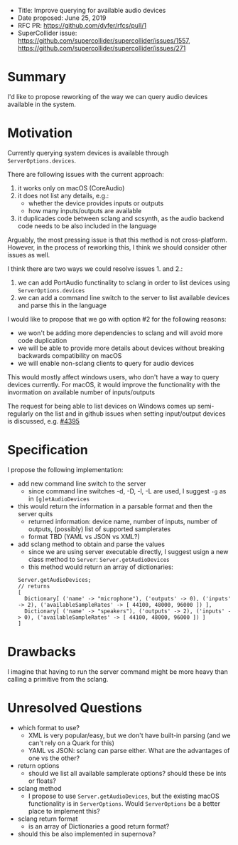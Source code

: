 - Title: Improve querying for available audio devices
- Date proposed: June 25, 2019
- RFC PR: https://github.com/dyfer/rfcs/pull/1
- SuperCollider issue: https://github.com/supercollider/supercollider/issues/1557, https://github.com/supercollider/supercollider/issues/271

# Summary

I'd like to propose reworking of the way we can query audio devices available in the system.

# Motivation

Currently querying system devices is available through `ServerOptions.devices`.

There are following issues with the current approach:
1. it works only on macOS (CoreAudio)
2. it does not list any details, e.g.:
    - whether the device provides inputs or outputs
    - how many inputs/outputs are available
3. it duplicades code between sclang and scsynth, as the audio backend code needs to be also included in the language

Arguably, the most pressing issue is that this method is not cross-platform. However, in the process of reworking this, I think we should consider other issues as well.

I think there are two ways we could resolve issues 1. and 2.:
1. we can add PortAudio functinality to sclang in order to list devices using `ServerOptions.devices`
2. we can add a command line switch to the server to list available devices and parse this in the language

I would like to propose that we go with option #2 for the following reasons:
- we won't be adding more dependencies to sclang and will avoid more code duplication
- we will be able to provide more details about devices without breaking backwards compatibility on macOS
- we will enable non-sclang clients to query for audio devices

This would mostly affect windows users, who don't have a way to query devices currently. For macOS, it would improve the functionality with the invormation on available number of inputs/outputs

The request for being able to list devices on Windows comes up semi-regularly on the list and in github issues when setting input/output devices is discussed, e.g. [#4395](https://github.com/supercollider/supercollider/issues/4395)

# Specification

I propose the following implementation:

- add new command line switch to the server
  - since command line switches -d, -D, -l, -L are used, I suggest `-g` as in `[g]etAudioDevices`
- this would return the information in a parsable format and then the server quits
  - returned information: device name, number of inputs, number of outputs, (possibly) list of supported samplerates
  - format TBD (YAML vs JSON vs XML?)
- add sclang method to obtain and parse the values
  - since we are using server executable directly, I suggest usign a new class method to `Server`: `Server.getAudioDevices`
  - this method would return an array of dictionaries:
  ```supercollider
  Server.getAudioDevices;
  // returns
  [
    Dictionary[ ('name' -> "microphone"), ('outputs' -> 0), ('inputs' -> 2), ('availableSampleRates' -> [ 44100, 48000, 96000 ]) ],
    Dictionary[ ('name' -> "speakers"), ('outputs' -> 2), ('inputs' -> 0), ('availableSampleRates' -> [ 44100, 48000, 96000 ]) ]
  ]
  ```
# Drawbacks

I imagine that having to run the server command might be more heavy than calling a primitive from the sclang.

# Unresolved Questions

- which format to use?
  - XML is very popular/easy, but we don't have built-in parsing (and we can't rely on a Quark for this)
  - YAML vs JSON: sclang can parse either. What are the advantages of one vs the other?
- return options
  - should we list all available samplerate options? should these be ints or floats?
- sclang method 
  - I propose to use `Server.getAudioDevices`, but the existing macOS functionality is in `ServerOptions`. Would `ServerOptions` be a better place to implement this?
- sclang return format
  - is an array of Dictionaries a good return format?
- should this be also implemented in supernova?
